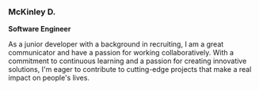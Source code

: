 ### McKinley D. 

**Software Engineer**
<!--
**redroguea1/redroguea1** is a ✨ _special_ ✨ repository because its `README.md` (this file) appears on your GitHub profile.

Here are some ideas to get you started:

- 🔭 I’m currently working on ...
- 🌱 I’m currently learning ...
- 👯 I’m looking to collaborate on ...
- 🤔 I’m looking for help with ...
- 💬 Ask me about ...
- 📫 How to reach me: ...
- 😄 Pronouns: ...
- ⚡ Fun fact: ...
-->

As a junior developer with a background in recruiting, I am a great communicator and have a passion for working collaboratively. With a commitment to continuous learning and a passion for creating innovative solutions, I'm eager to contribute to cutting-edge projects that make a real impact on people's lives.

